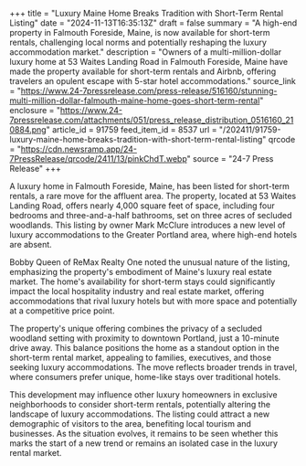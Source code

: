 +++
title = "Luxury Maine Home Breaks Tradition with Short-Term Rental Listing"
date = "2024-11-13T16:35:13Z"
draft = false
summary = "A high-end property in Falmouth Foreside, Maine, is now available for short-term rentals, challenging local norms and potentially reshaping the luxury accommodation market."
description = "Owners of a multi-million-dollar luxury home at 53 Waites Landing Road in Falmouth Foreside, Maine have made the property available for short-term rentals and Airbnb, offering travelers an opulent escape with 5-star hotel accommodations."
source_link = "https://www.24-7pressrelease.com/press-release/516160/stunning-multi-million-dollar-falmouth-maine-home-goes-short-term-rental"
enclosure = "https://www.24-7pressrelease.com/attachments/051/press_release_distribution_0516160_210884.png"
article_id = 91759
feed_item_id = 8537
url = "/202411/91759-luxury-maine-home-breaks-tradition-with-short-term-rental-listing"
qrcode = "https://cdn.newsramp.app/24-7PressRelease/qrcode/2411/13/pinkChdT.webp"
source = "24-7 Press Release"
+++

<p>A luxury home in Falmouth Foreside, Maine, has been listed for short-term rentals, a rare move for the affluent area. The property, located at 53 Waites Landing Road, offers nearly 4,000 square feet of space, including four bedrooms and three-and-a-half bathrooms, set on three acres of secluded woodlands. This listing by owner Mark McClure introduces a new level of luxury accommodations to the Greater Portland area, where high-end hotels are absent.</p><p>Bobby Queen of ReMax Realty One noted the unusual nature of the listing, emphasizing the property's embodiment of Maine's luxury real estate market. The home's availability for short-term stays could significantly impact the local hospitality industry and real estate market, offering accommodations that rival luxury hotels but with more space and potentially at a competitive price point.</p><p>The property's unique offering combines the privacy of a secluded woodland setting with proximity to downtown Portland, just a 10-minute drive away. This balance positions the home as a standout option in the short-term rental market, appealing to families, executives, and those seeking luxury accommodations. The move reflects broader trends in travel, where consumers prefer unique, home-like stays over traditional hotels.</p><p>This development may influence other luxury homeowners in exclusive neighborhoods to consider short-term rentals, potentially altering the landscape of luxury accommodations. The listing could attract a new demographic of visitors to the area, benefiting local tourism and businesses. As the situation evolves, it remains to be seen whether this marks the start of a new trend or remains an isolated case in the luxury rental market.</p>